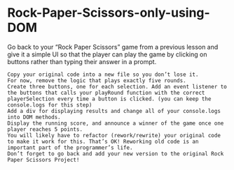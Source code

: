 # Rock-Paper-Scissors-only-using-DOM


Go back to your “Rock Paper Scissors” game from a previous lesson and give it a simple UI so that the player can play the game by clicking on buttons rather than typing their answer in a prompt.

    Copy your original code into a new file so you don’t lose it.
    For now, remove the logic that plays exactly five rounds.
    Create three buttons, one for each selection. Add an event listener to the buttons that calls your playRound function with the correct playerSelection every time a button is clicked. (you can keep the console.logs for this step)
    Add a div for displaying results and change all of your console.logs into DOM methods.
    Display the running score, and announce a winner of the game once one player reaches 5 points.
    You will likely have to refactor (rework/rewrite) your original code to make it work for this. That’s OK! Reworking old code is an important part of the programmer’s life.
    Don’t forget to go back and add your new version to the original Rock Paper Scissors Project!
